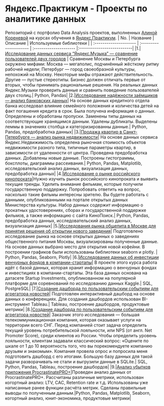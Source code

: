 # Яндекс.Практикум - Проекты по аналитике данных
Репозиторий с портфолио Data Analysis проектов, выполненных [Алиной Кореневой](https://github.com/AlinaKoreneva) на курсах обучения в [Яндекс.Практикум](https://practicum.yandex.ru/).
| No.                | Название                | Описание                | Используемые библиотеки     |
| :--------------------- | :--------------------- | :--------------------- |:---------------------------|
|1.|[Исследование данных сервиса “Яндекс.Музыка” — сравнение пользователей двух городов](01-yandex-music)  | Сравнение Москвы и Петербурга окружено мифами: Москва — мегаполис, подчинённый жёсткому ритму рабочей недели; Петербург — город своеобразной культуры, непохожий на Москву. Некоторые мифы отражают действительность. Другие — пустые стереотипы. Бизнес должен отличать первые от вторых, чтобы принимать рациональные решения. На реальных данных Яндекс.Музыки проверить данные и сравнить поведение пользователей двух столиц.| Python, Pandas| 
|2.|[Исследование надёжности заёмщиков — анализ банковских данных](02-reliability_of_borrowers)| На основе данных кредитного отдела банка исследовал влияние семейного положения и количества детей на факт погашения кредита в срок. Была получена информация о данных. Определены и обработаны пропуски. Заменены типы данных на соответствующие хранящимся данным. Удалены дубликаты. Выделены леммы в значениях столбца и категоризированны данные.| Python, Pandas, предобработка данных|
|3.|[Продажа квартир в Санкт-Петербурге — анализ рынка недвижимости](03-apartments_for_sale_SP)| На основе данных сервиса Яндекс.Недвижимость определена рыночная стоимость объектов недвижимости разного типа, типичные параметры квартир, в зависимости от удаленности от центра. Проведена предобработка данных. Добавлены новые данные. Построены гистограммы, боксплоты, диаграммы рассеивания.| Python, Pandas, Matplotlib, исследовательский анализ данных, визуализация данных, предобработка данных|
|4.|[Исследование о рынке российского кинопроката](04-film_industry)|Нужно изучить рынок российского кинопроката и выявить текущие тренды. Уделить внимание фильмам, которые получили государственную поддержку. Попробовать ответить на вопрос, насколько такие фильмы интересны зрителю. Вы будете работать с данными, опубликованными на портале открытых данных Министерства культуры. Набор данных содержит информацию о прокатных удостоверениях, сборах и государственной поддержке фильмов, а также информацию с сайта КиноПоиск.| Python, Pandas, предобработка данных, исследовательский анализ данных, визуализация данных|
|5.|[Исследования рынка общепита в Москве для принятия решения об открытии нового заведения](05-public_catering_places)| Подготовлено исследование рынка на основе открытых данных о заведениях общественного питания Москвы, визуализированы полученные данные. На основе данных выбрано место для открытия новой кофейни. В построении графиков были использованы библиотеки seaborn и plotly. | Python, Pandas, Seaborn, Plotly|
|6.|[Исследование данных об инвестиции венчурных фондов в компании-стартапы](06-investment_in_start-up)| В проекте этого курса работа идёт с базой данных, которая хранит информацию о венчурных фондах и инвестициях в компании-стартапы. Эта база данных основана на датасете Startup Investments, опубликованном на популярной платформе для соревнований по исследованию данных Kaggle.| SQL, PostgreSQL|
|7.|[Создание дашборда по пользовательским событиям для агрегатора новостей](07-news_aggregator)| Подготовлен интерактивный дашборд на основе данных о конференциях. Для создания дашбордов использован BI-инструмент Tableau.| Tableau, построение дашбордов, продуктовые метрики|
|8.|[Создание дашборда по пользовательским событиям для агрегатора новостей](08-telecom_company)| Заказчик этого исследования — большая телекоммуникационная компания, которая оказывает услуги на территории всего СНГ. Перед компанией стоит задача определить текущий уровень потребительской лояльности, или NPS (от англ. Net Promoter Score), среди клиентов из России. Чтобы определить уровень лояльности, клиентам задавали классический вопрос: «Оцените по шкале от 1 до 10 вероятность того, что вы порекомендуете компанию друзьям и знакомым». Компания провела опрос и попросила меня подготовить дашборд с его итогами. Большую базу данных для такой задачи разворачивать не стали и выгрузили данные в SQLite.| SQL, Python, Pandas, Tableau, построение дашбордов|
|9.|[Анализ убытков приложения ProcrastinatePRO+](09-losses_of_app)|Проведен анализ данных от ProcrastinatePRO+. Рассчитаны различные метрики, использован когортный анализ: LTV, CAC, Retention rate и т.д. Использованы уже написанные ранее функции расчёта метрик. Сделаны правильные выводы по полученным данным.|Python, Pandas, Matplotlib, Seaborn, когортный анализ, юнит-экономика, продуктовые метрики|
